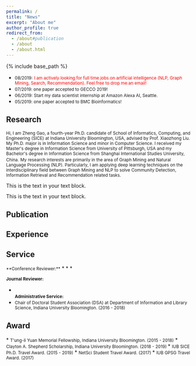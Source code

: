 ```yaml
---
permalink: /
title: "News"
excerpt: "About me"
author_profile: true
redirect_from: 
  - /about#publication
  - /about
  - /about.html
---
```


{% include base_path %}
* <small> 08/2019:</small> <small style="color:red">I am actively looking for full time jobs on artificial intelligence (NLP, Graph Mining, Search, Recommendation). Feel free to drop me an email!</small>  
* <small> 07/2019: one paper accepted to GECCO 2019!</small>  
* <small> 06/2019: Start my data scientist internship at Amazon Alexa AI, Seattle.</small>  
* <small> 05/2019: one paper accepted to BMC Bioinformatics!</small>

<h2 id="research"> Research</h2>  
<small> Hi, I am Zheng Gao, a fourth-year Ph.D. candidate of School of Informatics, Computing, and Engineering (SICE) at Indiana University Bloomington, USA, advised by Prof. Xiaozhong Liu. My Ph.D. major is in Information Science and minor in Computer Science. I received my Master's degree in Information Science from University of Pittsburgh, USA and my Bachelor's degree in Information Science from Shanghai International Studies University, China.</small>  
<small>My research interests are primarily in the area of Graph Mining and Natural Language Processing (NLP). Particularly, I am applying deep learning techniques on the interdisciplinary field between Graph Mining and NLP to solve Community Detection, Information Retrieval and Recommendation related tasks.</small>
 <p style="line-height: 1.1;">This is the text in your text block.</p>
  <p style="line-height: 1.1;">This is the text in your text block.</p>
<h2 id="publication">Publication</h2> 

<h2 id="experience">Experience</h2>  

<h2 id="service"> Service</h2>  
<small>**Conference Reviewer:**</small>
* <small></small>
* <small></small>
* <small></small>  

<small>**Journal Reviewer:**</small>
* <small></small>  
<small>**Administrative Service:**</small>
* <small>Chair of Doctoral Student Association (DSA) at Department of Information and Library Science, Indiana University Bloomington. (2016 - 2018) </small> 
<h2 id="award"> Award</h2>  
* <small>T'ung-li Yuan Memorial Fellowship, Indiana University Bloomington. (2015 - 2018)</small>
* <small>Clayton A. Shepherd Scholarship, Indiana University Bloomington. (2018 - 2019) </small>
* <small>IUB SICE Ph.D. Travel Award. (2015 - 2019)</small>
* <small>NetSci Student Travel Award. (2017) </small>
* <small>IUB GPSG Travel Award. (2017) </small>




















































